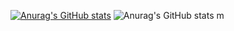 [![Anurag's GitHub stats](https://github-readme-stats.vercel.app/api?username=feyzeer)](https://github.com/feyzeer/github-readme-stats)
![Anurag's GitHub stats](https://github-readme-stats.vercel.app/api?username=feyzeer&count_private=true) m

